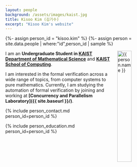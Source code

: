 ```yaml
---
layout: people
background: /assets/images/kaist.jpg
title: Kisoo Kim (김기수)
excerpt: "Kisoo Kim's website"
---
```


{%- assign person_id = "kisoo.kim" %}
{%- assign person = site.data.people | where:"id",person_id | sample %}

<img align="right" style="width: 30%; padding-left: 3%;" src="{{ site.baseurl }}/assets/images/people/kisoo.kim.jpeg" alt="{{ person.name }}">

I am an **Undergraduate Student in [KAIST Department of Mathematical Science](https://mathsci.kaist.ac.kr)** and **[KAIST School of Computing](https://cs.kaist.ac.kr)**.

I am interested in the formal verification across a wide range of topics, from computer systems to pure mathematics.
Currently, I am studying the automation of formal verification by joining and working at **[Concurrency and Parallelism Laboratory]({{ site.baseurl }}/)**.

{% include person_contact.md person_id=person_id %}

{% include person_education.md person_id=person_id %}
